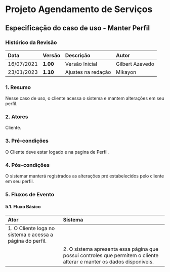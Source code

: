 # Projeto Agendamento de Serviços

## Especificação do caso de uso - Manter Perfil

### Histórico da Revisão 

|  Data  | Versão | Descrição | Autor |
|:-------|:-------|:----------|:------|
| 16/07/2021 | **1.00** | Versão Inicial  | Gilbert Azevedo |
| 23/01/2023 | **1.10** | Ajustes na redação  | Mikayon |

### 1. Resumo 

Nesse caso de uso, o cliente acessa o sistema e mantem alterações em seu perfil.

### 2. Atores 

Cliente.

### 3. Pré-condições

O Cliente deve estar logado e na pagina de Perfil.

### 4. Pós-condições

O sistemar manterá registrados as alterações pré estabelecidos pelo cliente em seu perfil.

### 5. Fluxos de Evento

#### 5.1. Fluxo Básico 

| Ator   | Sistema |
|:-------|:--------|
| 1. O Cliente loga no sistema e acessa a página do perfil. ||
|| 2. O sistema apresenta essa página que possui controles que permitem o cliente alterar e manter os dados disponiveis.|
